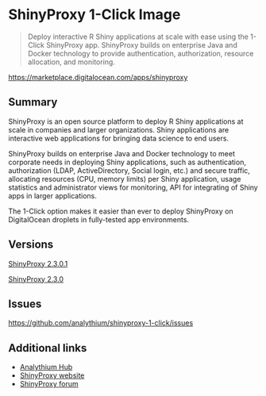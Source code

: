 # ShinyProxy 1-Click Image

> Deploy interactive R Shiny applications at scale with ease using the 1-Click ShinyProxy app.
> ShinyProxy builds on enterprise Java and Docker technology to provide authentication,
> authorization, resource allocation, and monitoring.

https://marketplace.digitalocean.com/apps/shinyproxy

## Summary

ShinyProxy is an open source platform to deploy R Shiny applications at scale in companies and
larger organizations. Shiny applications are interactive web applications for bringing data
science to end users.

ShinyProxy builds on enterprise Java and Docker technology to meet corporate needs in deploying
Shiny applications, such as authentication, authorization (LDAP, ActiveDirectory,
Social login, etc.) and secure traffic, allocating resources (CPU, memory limits) per
Shiny application, usage statistics and administrator views for monitoring,
API for integrating of Shiny apps in larger applications.

The 1-Click option makes it easier than ever to deploy ShinyProxy on DigitalOcean droplets
in fully-tested app environments.

## Versions

[ShinyProxy 2.3.0.1](marketplace-2.3.0.1.md)

[ShinyProxy 2.3.0](marketplace-2.3.0.md)

## Issues

https://github.com/analythium/shinyproxy-1-click/issues

## Additional links

- [Analythium Hub](https://hub.analythium.io/docs/)
- [ShinyProxy website](https://shinyproxy.io)
- [ShinyProxy forum](https://support.openanalytics.eu/)
